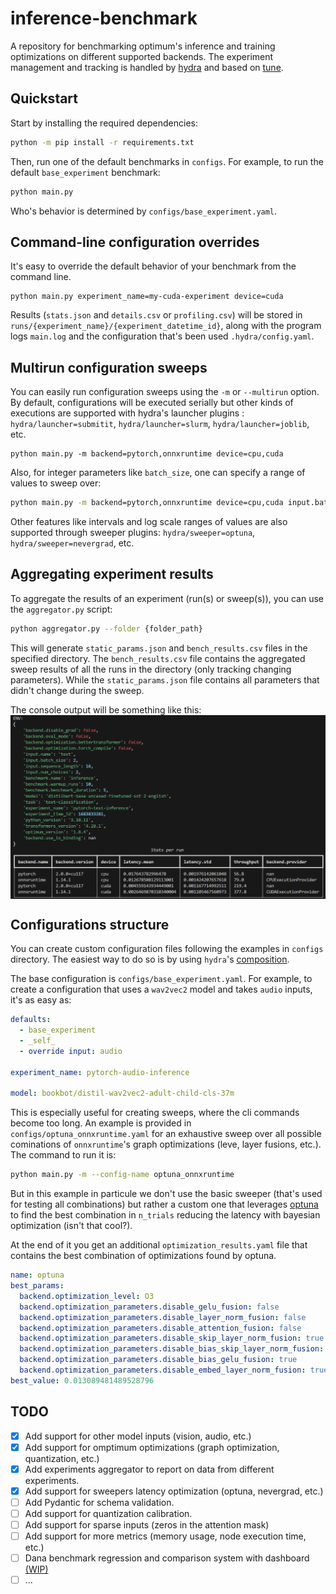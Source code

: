 # inference-benchmark
A repository for benchmarking optimum's inference and training optimizations on different supported backends.
The experiment management and tracking is handled by [hydra](https://hydra.cc/) and based on [tune](https://github.com/huggingface/tune).

## Quickstart
Start by installing the required dependencies:

```bash
python -m pip install -r requirements.txt
```

Then, run one of the default benchmarks in `configs`.
For example, to run the default `base_experiment` benchmark:

```bash
python main.py
```

Who's behavior is determined by `configs/base_experiment.yaml`.

## Command-line configuration overrides
It's easy to override the default behavior of your benchmark from the command line.

```
python main.py experiment_name=my-cuda-experiment device=cuda
```

Results (`stats.json` and `details.csv` or `profiling.csv`) will be stored in `runs/{experiment_name}/{experiment_datetime_id}`, along with the program logs `main.log` and the configuration that's been used `.hydra/config.yaml`.

## Multirun configuration sweeps
You can easily run configuration sweeps using the `-m` or `--multirun` option. By default, configurations will be executed serially but other kinds of executions are supported with hydra's launcher plugins : `hydra/launcher=submitit`, `hydra/launcher=slurm`, `hydra/launcher=joblib`, etc.

```
python main.py -m backend=pytorch,onnxruntime device=cpu,cuda
```

Also, for integer parameters like `batch_size`, one can specify a range of values to sweep over:

```bash
python main.py -m backend=pytorch,onnxruntime device=cpu,cuda input.batch_size='range(1,10,step=2)'
```

Other features like intervals and log scale ranges of values are also supported through sweeper plugins: `hydra/sweeper=optuna`, `hydra/sweeper=nevergrad`, etc.

## Aggregating experiment results
To aggregate the results of an experiment (run(s) or sweep(s)), you can use the `aggregator.py` script:

```bash
python aggregator.py --folder {folder_path}
```

This will generate `static_params.json` and `bench_results.csv` files in the specified directory. The `bench_results.csv` file contains the aggregated sweep results of all the runs in the directory (only tracking changing parameters). While the `static_params.json` file contains all parameters that didn't change during the sweep.

The console output will be something like this:
<img src='text_inference.png' alt='text-inference-report' style='display:block;margin-left:auto;margin-right:auto;'>

## Configurations structure
You can create custom configuration files following the examples in `configs` directory.
The easiest way to do so is by using `hydra`'s [composition](https://hydra.cc/docs/0.11/tutorial/composition/).

The base configuration is `configs/base_experiment.yaml`. 
For example, to create a configuration that uses a `wav2vec2` model and takes `audio` inputs, it's as easy as:

```yaml
defaults:
  - base_experiment
  - _self_
  - override input: audio

experiment_name: pytorch-audio-inference

model: bookbot/distil-wav2vec2-adult-child-cls-37m
```

This is especially useful for creating sweeps, where the cli commands become too long. An example is provided in `configs/optuna_onnxruntime.yaml` for an exhaustive sweep over all possible cominations of `onnxruntime`'s graph optimizations (leve, layer fusions, etc.). The command to run it is:

```bash
python main.py -m --config-name optuna_onnxruntime
```

But in this example in particule we don't use the basic sweeper (that's used for testing all combinations) but rather a custom one that leverages [optuna](https://optuna.org/) to find the best combination in `n_trials` reducing the latency with bayesian optimization (isn't that cool?).

At the end of it you get an additional `optimization_results.yaml` file that contains the best combination of optimizations found by optuna.

```yaml
name: optuna
best_params:
  backend.optimization_level: O3
  backend.optimization_parameters.disable_gelu_fusion: false
  backend.optimization_parameters.disable_layer_norm_fusion: false
  backend.optimization_parameters.disable_attention_fusion: false
  backend.optimization_parameters.disable_skip_layer_norm_fusion: true
  backend.optimization_parameters.disable_bias_skip_layer_norm_fusion: true
  backend.optimization_parameters.disable_bias_gelu_fusion: true
  backend.optimization_parameters.disable_embed_layer_norm_fusion: true
best_value: 0.013089481489528796

```

## TODO
- [x] Add support for other model inputs (vision, audio, etc.)
- [x] Add support for omptimum optimizations (graph optimization, quantization, etc.)
- [x] Add experiments aggregator to report on data from different experiments.
- [x] Add support for sweepers latency optimization (optuna, nevergrad, etc.)
- [ ] Add Pydantic for schema validation.
- [ ] Add support for quantization calibration.
- [ ] Add support for sparse inputs (zeros in the attention mask)
- [ ] Add support for more metrics (memory usage, node execution time, etc.)
- [ ] Dana benchmark regression and comparison system with dashboard [(WIP)](https://github.com/IlyasMoutawwakil/optimum-dana)
- [ ] ...